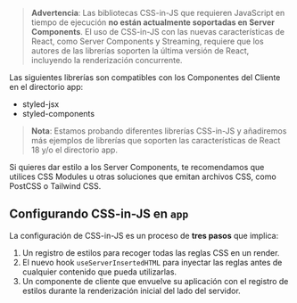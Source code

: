> **Advertencia**: Las bibliotecas CSS-in-JS que requieren JavaScript en tiempo de ejecución **no están actualmente soportadas en Server Components**. El uso de CSS-in-JS con las nuevas características de React, como Server Components y Streaming, requiere que los autores de las librerías soporten la última versión de React, incluyendo la renderización concurrente.

Las siguientes librerías son compatibles con los Componentes del Cliente en el directorio app:

- styled-jsx
- styled-components

> **Nota**: Estamos probando diferentes librerías CSS-in-JS y añadiremos más ejemplos de librerías que soporten las características de React 18 y/o el directorio app.

Si quieres dar estilo a los Server Components, te recomendamos que utilices CSS Modules u otras soluciones que emitan archivos CSS, como PostCSS o Tailwind CSS.

## Configurando CSS-in-JS en `app`

La configuración de CSS-in-JS es un proceso de **tres pasos** que implica:

1. Un registro de estilos para recoger todas las reglas CSS en un render.
2. El nuevo hook ``useServerInsertedHTML`` para inyectar las reglas antes de cualquier contenido que pueda utilizarlas.
3. Un componente de cliente que envuelve su aplicación con el registro de estilos durante la renderización inicial del lado del servidor.

